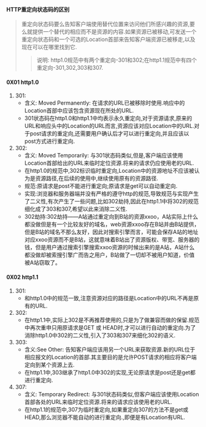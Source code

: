 #### HTTP重定向状态码的区别

> 重定向状态码要么告知客户端使用替代位置来访问他们所感兴趣的资源,要么就提供一个替代的相应而不是资源的内容.如果资源已被移动,可发送一个重定向状态码和一个可选的Location首部来告知客户端资源已被移走,以及现在可以在哪里找到它.
>
> > 说明: http1.0规范中有两个重定向-301和302;在http1.1规范中有四个重定向-301,302,303和307.

#### 0X01 http1.0

1. 301:
   * 含义: Moved Permanently: 在请求的URL已被移除时使用.响应中的Location首部中应该包含资源现在所处的URL.
   * 301状态码在http1.0和http1.1中均表示永久重定向,对于资源请求,原来的URL和响应头中的Location的URL而言,资源应该对应Location中的URL.对于post请求的重定向,还需要用户确认后才可以进行重定向,并且应该以post方式进行重定向.
2. 302:
   * 含义: Moved Temporarily: 与301状态码类似,但是,客户端应该使用Location首部给出的URL来临时定位资源.将来的请求仍应使用老的URL.
   * 在http1.0的规范中,302标识临时重定向,Location中的资源地址不应该被认为是资源路径,在后续的使用中,继续使用原有的资源路径.
   * 规范:原请求是post不能进行重定向;原请求是get可以自动重定向.
   * 实现:浏览器和服务器端并没有严格的遵守http的规范,导致规范与实现产生了二义性,有次产生了一些问题,比如302劫持,因此在http1.1中将302的规范细化成了303和307,希望以此来消除二义性.
   * 302劫持:302劫持——A站通过重定向到B站的资源xxoo，A站实际上什么都没做但是有一个比较友好的域名，web资源xxoo存在B站并由B站提供，但是B站的域名不那么友好，因此对搜索引擎而言，可能会保存A站的地址对应xxoo资源而不是B站，这就意味着B站出了资源版权、带宽、服务器的钱，但是用户通过搜索引擎搜索xxoo资源的时候出来的是A站，A站什么都没做却被索搜引擎广而告之用户，B站做了一切却不被用户知道，价值被A站窃取了。

#### 0X02 http1.1

1. 301:
   * 和http1.0中的规范一致,注意资源对应的路径是Location中的URL不再是原有的URL.
2. 302:
   * 在http1.1中,实际上302是不再推荐使用的,只是为了做兼容而做的保留.规范中再次重申只用原请求是GET 或 HEAD时,才可以进行自动的重定向.为了消除http1.0中302的二义性,引入了303和307来细化302的语义.
3. 303:
   * 含义:See Other: 告知客户端应该用另一个URL来获取资源.新的URL位于相应报文的Location的首部.其主要目的是允许POST请求的相应将客户端定向到某个资源上去.
   * 在http1.1中,303继承了http1.0中302的实现,无论原请求是post还是get都进行重定向.
4. 307:
   * 含义: Temporary Redirect: 与301状态码类似,但客户端应该使用Location首部各处的URL来临时定位资源.将来的请求应该使用老的URL.
   * 在http1.1的规范中,307为临时重定向,如果重定向307的方法不是get或HEAD,那么浏览器不能自动的进行重定向.,即便是有Location有URL.
